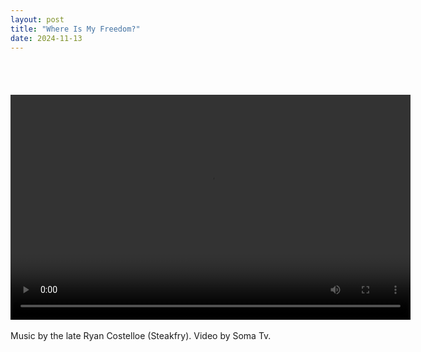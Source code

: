 ```yaml
---
layout: post
title: "Where Is My Freedom?"
date: 2024-11-13
---
```

<p style="font-size:15px">
<br><br>
<div id="ftr-container" style="text-align: center;">
  <video width="640" height="360" controls autoplay>
    <source src="https://files.catbox.moe/4gl6oi.mp4" type="video/mp4">
    Your browser does not support the video tag.
  </video>
</div>
<br>
Music by the late Ryan Costelloe (Steakfry).
Video by Soma Tv.

</p>
